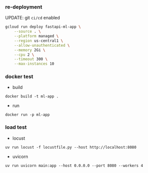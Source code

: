 ### re-deployment
 UPDATE: git `ci/cd` enabled 
```bash
gcloud run deploy fastapi-ml-app \
    --source . \
    --platform managed \
    --region us-central1 \
    --allow-unauthenticated \
    --memory 2Gi \
    --cpu 2 \
    --timeout 300 \
    --max-instances 10
```

### docker test
-   build
```
docker build -t ml-app .
```
-   run
```
docker run -p ml-app 
```

### load test
-   locust
```
uv run locust -f locustfile.py --host http://localhost:8080
```
-   uvicorn
```
uv run uvicorn main:app --host 0.0.0.0 --port 8080 --workers 4
```